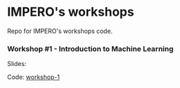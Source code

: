 # IMPERO's workshops
Repo for IMPERO's workshops code.

### Workshop #1 - Introduction to Machine Learning
Slides: [](http://)

Code: [workshop-1](https://github.com/imperodesign/workshops/tree/master/workshop-1)
